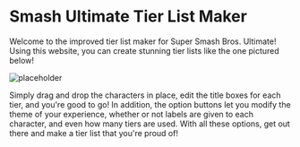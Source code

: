 # Smash Ultimate Tier List Maker
Welcome to the improved tier list maker for Super Smash Bros. Ultimate!
Using this website, you can create stunning tier lists like the one pictured below!

![placeholder](http://cbfrench.github.io/tierList/tierList.png)

Simply drag and drop the characters in place, edit the title boxes for each tier, and you're good to go!
In addition, the option buttons let you modify the theme of your experience, whether or not labels are given to each character, and even how many tiers are used.
With all these options, get out there and make a tier list that you're proud of!
